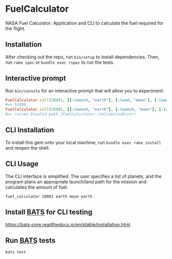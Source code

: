 # FuelCalculator

NASA Fuel Calculator: Application and CLI to calculate the fuel required for the flight.

## Installation

After checking out the repo, run `bin/setup` to install dependencies. Then, run `rake spec` or `bundle exec rspec` to run the tests.

## Interactive prompt

Run `bin/console` for an interactive prompt that will allow you to experiment:

~~~rb
FuelCalculator.call(28801, [[:launch, "earth"], [:land, "moon"], [:launch, "moon"], [:land, "earth"]])
#=> 51898
FuelCalculator.call(28801, [[:launch, "earth"], [:launch, "moon"], [:land, "earth"]])
#=> raises Invalid path (FuelCalculator::ValidationError)
~~~

## CLI Installation

To install this gem onto your local machine, run `bundle exec rake install` and reopen the shell.

## CLI Usage

The CLI interface is simplified. The user specifies a list of planets, and the program plans an appropriate launch/land path for the mission and calculates the amount of fuel.

    fuel_calculator 28801 earth moon earth

## Install <abbr title="Bash Automated Testing System">BATS</abbr> for CLI testing

https://bats-core.readthedocs.io/en/stable/installation.html

## Run <abbr title="Bash Automated Testing System">BATS</abbr> tests

    bats test
